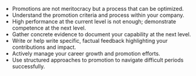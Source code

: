 - Promotions are not meritocracy but a process that can be optimized.
- Understand the promotion criteria and process within your company.
- High performance at the current level is not enough; demonstrate competence at the next level.
- Gather concrete evidence to document your capability at the next level.
- Write or help write specific, factual feedback highlighting your contributions and impact.
- Actively manage your career growth and promotion efforts.
- Use structured approaches to promotion to navigate difficult periods successfully.